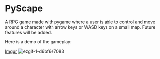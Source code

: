 # PyScape
A RPG game made with pygame where a user is able to control and move around a character with arrow keys or WASD keys on a small map. Future features will be added.

Here is a demo of the gameplay:

[Imgur](https://i.imgur.com/qg7pEYv.gifv)
![ezgif-1-d6bf6e7083](https://user-images.githubusercontent.com/61882610/190835583-8f3b030c-d685-4dc4-8046-df0f40eee871.gif)
